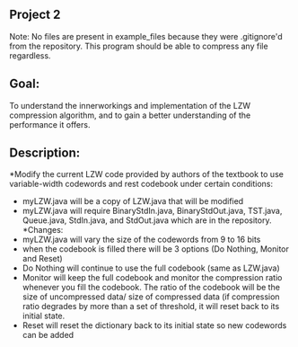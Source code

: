 ## Project 2
Note: No files are present in example_files because they were .gitignore'd from the repository. This program should be able to compress any file regardless.

## Goal: 
To understand the innerworkings and implementation of the LZW compression algorithm, and to gain a better understanding of the performance it offers.

## Description: 
  *Modify the current LZW code provided by authors of the textbook to use variable-width codewords and rest codebook under certain conditions:
  *   myLZW.java will be a copy of LZW.java that will be modified
  *   myLZW.java will require BinaryStdIn.java, BinaryStdOut.java, TST.java, Queue.java, StdIn.java, and StdOut.java which are in the repository.
  *Changes:
  *   myLZW.java will vary the size of the codewords from 9 to 16 bits
  *   when the codebook is filled there will be 3 options (Do Nothing, Monitor and Reset)
  *   Do Nothing will continue to use the full codebook (same as LZW.java)
  *   Monitor will keep the full codebook and monitor the compression ratio whenever you fill the codebook. The ratio of the codebook will be the size of uncompressed data/ size of compressed data (if compression ratio degrades by more than a set of threshold, it will reset back to its initial state.
  *    Reset will reset the dictionary back to its initial state so new codewords can be added
